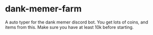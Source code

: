 # dank-memer-farm
A auto typer for the dank memer discord bot. You get lots of coins, and items from this. Make sure you have at least 10k before starting.
